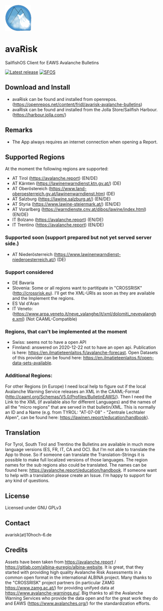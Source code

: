 ![avaRiskLogo](icons/86x86/harbour-avarisk.png)

# avaRisk
SailfishOS Client for EAWS Avalanche Bulletins

[![Latest release](https://img.shields.io/github/v/release/fridlmue/harbour-avarisk)](https://github.com/fridlmue/harbour-avarisk/releases)
[![SFOS](https://img.shields.io/badge/SailfishOS-OpenRepos-1CA198)](https://openrepos.net/content/fridl/avarisk-avalanche-bulletins)

## Download and Install
- avaRisk can be found and installed from openrepos. (https://openrepos.net/content/fridl/avarisk-avalanche-bulletins)
- avaRisk can be found and installed from the Jolla Store/Sailfish Harbour. (https://harbour.jolla.com/)

## Remarks
- The App always requires an internet connection when opening a Report.

## Supported Regions
At the moment the following regions are supported:
- AT Tirol (https://avalanche.report) (EN/DE)
- AT Kärnten (https://lawinenwarndienst.ktn.gv.at/) (DE)
- AT Oberöstereich (https://www.land-oberoesterreich.gv.at/lawinenwarndienst.htm) (DE)
- AT Salzburg (https://lawine.salzburg.at/) (EN/DE)
- AT Styria (https://www.lawine-steiermark.at/) (EN/DE)
- AT Vorarlberg (https://warndienste.cnv.at/dibos/lawine/index.html) (EN/DE)
- IT Bolzano (https://avalanche.report) (EN/DE)
- IT Trentino (https://avalanche.report) (EN/DE)

### Supported soon (support prepared but not yet served server side.)
- AT Niederösterreich (https://www.lawinenwarndienst-niederoesterreich.at/) (DE)

### Support considered
- DE Bavaria
- Slovenia: Some or all regions want to partitipate in "CROSSRISK" (http://crossrisk.eu). I'll get the XML-URIs as soon as they are available and the Implement the regions.
- ES Val d'Aran
- IT Veneto: (https://www.arpa.veneto.it/neve_valanghe/it/xml/dolomiti_nevevalanghe.xml) (Not CAAML-Compatible)

### Regions, that can't be implemented at the moment
- Swiss: seems not to have a open API
- Finnland: answered on 2020-12-22 not to have an open api. Publication is here: https://en.ilmatieteenlaitos.fi/avalanche-forecast. Open Datasets of this provider can be found here: https://en.ilmatieteenlaitos.fi/open-data-sets-available.

### Additional Regions:
For other Regions (in Europe) I need local help to figure out if the local Avalanche Warning Service releases an XML in the CAAML-Format (http://caaml.org/Schemas/V5.0/Profiles/BulletinEAWS/). Then I need the Link to the XML (if available also for different Languages) and the names of all the "micro regions" that are served in that bulletin/XML. This is normally an ID and a Name (e.g. from TYROL: "AT-07-08" - "Zentrale Lechtaler Alpen", can be found here: https://lawinen.report/education/handbook).

## Translation

For Tyrol, South Tirol and Trentino the Bulletins are available in much more language versions (ES, FR, IT, CA and OC). But I'm not able to translate the App to those. So if someone can translate the Translation-Strings it is possible to make full localized versions of those languages. The region names for the sub regions also could be translated. The names can be found here: https://avalanche.report/education/handbook. If someone want to help with a translation please create an Issue. I'm happy to support for any kind of questions. 

## License
Licensed under GNU GPLv3

## Contact
avarisk(at)10hoch-6.de

## Credits
Assets have been taken from https://avalanche.report / https://gitlab.com/albina-euregio/albina-website. It is great, that they started with providing high quality Avalanche Risk Assessments in a common open format in the international ALBINA project.
Many thanks to the "CROSSRISK" project partners (in particular ZAMG https://www.zamg.ac.at/) for providing unifyed data at https://www.avalanche-warnings.eu/. 
Big thanks to all the Avalanche Warning Services who provide the data open and for the great work they do and EAWS (https://www.avalanches.org/) for the standardization efforts.
